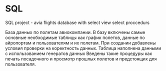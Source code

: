 # SQL
SQL project - avia flights database with select view select proccedurs

База данных по полетам авиокомпании. В базу включены самые основные необходимые 
таблицы как график полетов, данные по айропортам и пользователям и их полетам.
При создании добавлены условия проверки на коректность данных.
Таблица наполнена данными с использованием генератов данных
Введены такие процедуры как печать посадочного и просмотр прошлых полетов и предстоящих для пользователя.
